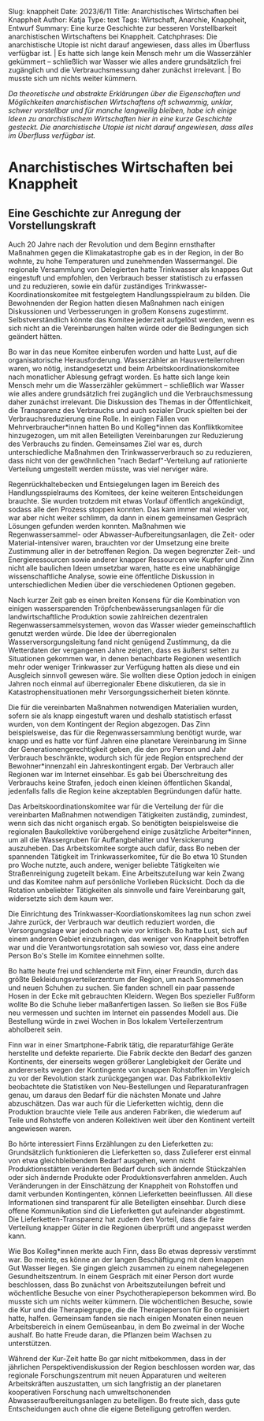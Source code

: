 Slug: knappheit
Date: 2023/6/11
Title: Anarchistisches Wirtschaften bei Knappheit
Author: Katja
Type: text
Tags: Wirtschaft, Anarchie, Knappheit, Entwurf
Summary: Eine kurze Geschichte zur besseren Vorstellbarkeit anarchistischen Wirtschaftens bei Knappheit.
Catchphrases: Die anarchistische Utopie ist nicht darauf angewiesen, dass alles im Überfluss verfügbar ist. | Es hatte sich lange kein Mensch mehr um die Wasserzähler gekümmert – schließlich war Wasser wie alles andere grundsätzlich frei zugänglich und die Verbrauchsmessung daher zunächst irrelevant. | Bo musste sich um nichts weiter kümmern.

*Da theoretische und abstrakte Erklärungen über die Eigenschaften und Möglichkeiten anarchistischen Wirtschaftens oft schwammig, unklar, schwer vorstellbar und für manche langweilig bleiben, habe ich einige Ideen zu anarchistischem Wirtschaften hier in eine kurze Geschichte gesteckt. Die anarchistische Utopie ist nicht darauf angewiesen, dass alles im Überfluss verfügbar ist.*

# Anarchistisches Wirtschaften bei Knappheit

## Eine Geschichte zur Anregung der Vorstellungskraft

Auch 20 Jahre nach der Revolution und dem Beginn ernsthafter Maßnahmen gegen die Klimakatastrophe gab es in der Region, in der Bo wohnte, zu hohe Temperaturen und zunehmenden Wassermangel. Die regionale Versammlung von Delegierten hatte Trinkwasser als knappes Gut eingestuft und empfohlen, den Verbrauch besser statistisch zu erfassen und zu reduzieren, sowie ein dafür zuständiges Trinkwasser-Koordinationskomitee mit festgelegtem Handlungsspielraum zu bilden. Die Bewohnenden der Region hatten diesen Maßnahmen nach einigen Diskussionen und Verbesserungen in großem Konsens zugestimmt. Selbstverständlich könnte das Komitee jederzeit aufgelöst werden, wenn es sich nicht an die Vereinbarungen halten würde oder die Bedingungen sich geändert hätten.

Bo war in das neue Komitee einberufen worden und hatte Lust, auf die organisatorische Herausforderung. Wasserzähler an Hausverteilerrohren waren, wo nötig, instandgesetzt und beim Arbeitskoordinationskomitee nach monatlicher Ablesung gefragt worden. Es hatte sich lange kein Mensch mehr um die Wasserzähler gekümmert – schließlich war Wasser wie alles andere grundsätzlich frei zugänglich und die Verbrauchsmessung daher zunächst irrelevant. Die Diskussion des Themas in der Öffentlichkeit, die Transparenz des Verbrauchs und auch sozialer Druck spielten bei der Verbrauchsreduzierung eine Rolle. In einigen Fällen von Mehrverbraucher\*innen hatten Bo und Kolleg\*innen das Konfliktkomitee hinzugezogen, um mit allen Beteiligten Vereinbarungen zur Reduzierung des Verbrauchs zu finden. Gemeinsames Ziel war es, durch unterschiedliche Maßnahmen den Trinkwasserverbrauch so zu reduzieren, dass nicht von der gewöhnlichen "nach Bedarf"-Verteilung auf rationierte Verteilung umgestellt werden müsste, was viel nerviger wäre.

Regenrückhaltebecken und Entsiegelungen lagen im Bereich des Handlungsspielraums des Komitees, der keine weiteren Entscheidungen brauchte. Sie wurden trotzdem mit etwas Vorlauf öffentlich angekündigt, sodass alle den Prozess stoppen konnten. Das kam immer mal wieder vor, war aber nicht weiter schlimm, da dann in einem gemeinsamen Gespräch Lösungen gefunden werden konnten. Maßnahmen wie Regenwassersammel- oder Abwasser-Aufbereitungsanlagen, die Zeit- oder Material-intensiver waren, brauchten vor der Umsetzung eine breite Zustimmung aller in der betroffenen Region. Da wegen begrenzter Zeit- und Energieressourcen sowie anderer knapper Ressourcen wie Kupfer und Zinn nicht alle baulichen Ideen umsetzbar waren, hatte es eine unabhängige wissenschaftliche Analyse, sowie eine öffentliche Diskussion in unterschiedlichen Medien über die verschiedenen Optionen gegeben.

Nach kurzer Zeit gab es einen breiten Konsens für die Kombination von einigen wassersparenden Tröpfchenbewässerungsanlagen für die landwirtschaftliche Produktion sowie zahlreichen dezentralen Regenwassersammelsystemen, wovon das Wasser wieder gemeinschaftlich genutzt werden würde. Die Idee der überregionalen Wasserversorgungsleitung fand nicht genügend Zustimmung, da die Wetterdaten der vergangenen Jahre zeigten, dass es äußerst selten zu Situationen gekommen war, in denen benachbarte Regionen wesentlich mehr oder weniger Trinkwasser zur Verfügung hatten als diese und ein Ausgleich sinnvoll gewesen wäre. Sie wollten diese Option jedoch in einigen Jahren noch einmal auf überregionaler Ebene diskutieren, da sie in Katastrophensituationen mehr Versorgungssicherheit bieten könnte.

Die für die vereinbarten Maßnahmen notwendigen Materialien wurden, sofern sie als knapp eingestuft waren und deshalb statistisch erfasst wurden, von dem Kontingent der Region abgezogen. Das Zinn beispielsweise, das für die Regenwassersammlung benötigt wurde, war knapp und es hatte vor fünf Jahren eine planetare Vereinbarung im Sinne der Generationengerechtigkeit geben, die den pro Person und Jahr Verbrauch beschränkte, wodurch sich für jede Region entsprechend der Bewohner\*innenzahl ein Jahreskontingent ergab. Der Verbrauch aller Regionen war im Internet einsehbar. Es gab bei Überschreitung des Verbrauchs keine Strafen, jedoch einen kleinen öffentlichen Skandal, jedenfalls falls die Region keine akzeptablen Begründungen dafür hatte.

Das Arbeitskoordinationskomitee war für die Verteilung der für die vereinbarten Maßnahmen notwendigen Tätigkeiten zuständig, zumindest, wenn sich das nicht organisch ergab. So benötigten beispielsweise die regionalen Baukollektive vorübergehend einige zusätzliche Arbeiter\*innen, um all die Wassergruben für Auffangbehälter und Versickerung auszuheben. Das Arbeitskomitee sorgte auch dafür, dass Bo neben der spannenden Tätigkeit im Trinkwasserkomitee, für die Bo etwa 10 Stunden pro Woche nutzte, auch andere, weniger beliebte Tätigkeiten wie Straßenreinigung zugeteilt bekam. Eine Arbeitszuteilung war kein Zwang und das Komitee nahm auf persönliche Vorlieben Rücksicht. Doch da die Rotation unbeliebter Tätigkeiten als sinnvolle und faire Vereinbarung galt, widersetzte sich dem kaum wer.

Die Einrichtung des Trinkwasser-Koordiationskomitees lag nun schon zwei Jahre zurück, der Verbrauch war deutlich reduziert worden, die Versorgungslage war jedoch nach wie vor kritisch. Bo hatte Lust, sich auf einem anderen Gebiet einzubringen, das weniger von Knappheit betroffen war und die Verantwortungsrotation sah sowieso vor, dass eine andere Person Bo's Stelle im Komitee einnehmen sollte.

Bo hatte heute frei und schlenderte mit Finn, einer Freundin, durch das größte Bekleidungsverteilerzentrum der Region, um nach Sommerhosen und neuen Schuhen zu suchen. Sie fanden schnell ein paar passende Hosen in der Ecke mit gebrauchten Kleidern. Wegen Bos spezieller Fußform wollte Bo die Schuhe lieber maßanfertigen lassen. So ließen sie Bos Füße neu vermessen und suchten im Internet ein passendes Modell aus. Die Bestellung würde in zwei Wochen in Bos lokalem Verteilerzentrum abholbereit sein.

Finn war in einer Smartphone-Fabrik tätig, die reparaturfähige Geräte herstellte und defekte reparierte. Die Fabrik deckte den Bedarf des ganzen Kontinents, der einerseits wegen größerer Langlebigkeit der Geräte und andererseits wegen der Kontingente von knappen Rohstoffen im Vergleich zu vor der Revolution stark zurückgegangen war. Das Fabrikkollektiv beobachtete die Statistiken von Neu-Bestellungen und Reparaturanfragen genau, um daraus den Bedarf für die nächsten Monate und Jahre abzuschätzen. Das war auch für die Lieferketten wichtig, denn die Produktion brauchte viele Teile aus anderen Fabriken, die wiederum auf Teile und Rohstoffe von anderen Kollektiven weit über den Kontinent verteilt angewiesen waren.

Bo hörte interessiert Finns Erzählungen zu den Lieferketten zu: Grundsätzlich funktionieren die Lieferketten so, dass Zulieferer erst einmal von etwa gleichbleibendem Bedarf ausgehen, wenn nicht Produktionsstätten veränderten Bedarf durch sich ändernde Stückzahlen oder sich ändernde Produkte oder Produktionsverfahren anmelden. Auch Veränderungen in der Einschätzung der Knappheit von Rohstoffen und damit verbunden Kontingenten, können Lieferketten beeinflussen. All diese Informationen sind transparent für alle Beteiligten einsehbar. Durch diese offene Kommunikation sind die Lieferketten gut aufeinander abgestimmt. Die Lieferketten-Transparenz hat zudem den Vorteil, dass die faire Verteilung knapper Güter in die Regionen überprüft und angepasst werden kann.

Wie Bos Kolleg\*innen merkte auch Finn, dass Bo etwas depressiv verstimmt war. Bo meinte, es könne an der langen Beschäftigung mit dem knappen Gut Wasser liegen. Sie gingen gleich zusammen zu einem nahegelegenen Gesundheitszentrum. In einem Gespräch mit einer Person dort wurde beschlossen, dass Bo zunächst von Arbeitszuteilungen befreit und wöchentliche Besuche von einer Psychotherapieperson bekommen wird. Bo musste sich um nichts weiter kümmern. Die wöchentlichen Besuche, sowie die Kur und die Therapiegruppe, die die Therapieperson für Bo organisiert hatte, halfen. Gemeinsam fanden sie nach einigen Monaten einen neuen Arbeitsbereich in einem Gemüseanbau, in dem Bo zweimal in der Woche aushalf. Bo hatte Freude daran, die Pflanzen beim Wachsen zu unterstützen.

Während der Kur-Zeit hatte Bo gar nicht mitbekommen, dass in der jährlichen Perspektivendiskussion der Region beschlossen worden war, das regionale Forschungszentrum mit neuen Apparaturen und weiteren Arbeitskräften auszustatten, um sich langfristig an der planetaren kooperativen Forschung nach umweltschonenden Abwasseraufbereitungsanlagen zu beteiligen. Bo freute sich, dass gute Entscheidungen auch ohne die eigene Beteiligung getroffen werden.


